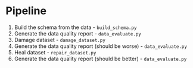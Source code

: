 # Pipeline

1. Build the schema from the data - `build_schema.py`
2. Generate the data quality report - `data_evaluate.py`
3. Damage dataset - `damage_dataset.py`
4. Generate the data quality report (should be worse) - `data_evaluate.py`
5. Heal dataset - `repair_dataset.py`
6. Generate the data quality report (should be better) - `data_evaluate.py`
